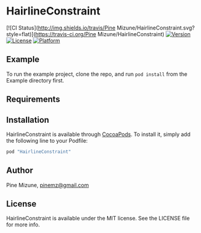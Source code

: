 # HairlineConstraint

[![CI Status](http://img.shields.io/travis/Pine Mizune/HairlineConstraint.svg?style=flat)](https://travis-ci.org/Pine Mizune/HairlineConstraint)
[![Version](https://img.shields.io/cocoapods/v/HairlineConstraint.svg?style=flat)](http://cocoapods.org/pods/HairlineConstraint)
[![License](https://img.shields.io/cocoapods/l/HairlineConstraint.svg?style=flat)](http://cocoapods.org/pods/HairlineConstraint)
[![Platform](https://img.shields.io/cocoapods/p/HairlineConstraint.svg?style=flat)](http://cocoapods.org/pods/HairlineConstraint)

## Example

To run the example project, clone the repo, and run `pod install` from the Example directory first.

## Requirements

## Installation

HairlineConstraint is available through [CocoaPods](http://cocoapods.org). To install
it, simply add the following line to your Podfile:

```ruby
pod "HairlineConstraint"
```

## Author

Pine Mizune, pinemz@gmail.com

## License

HairlineConstraint is available under the MIT license. See the LICENSE file for more info.
